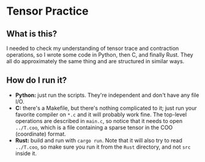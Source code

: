 # Tensor Practice

## What is this?
I needed to check my understanding of tensor trace and contraction operations, so I wrote some code in Python, then C, and finally Rust. They all do approximately the same thing and are structured in similar ways.

## How do I run it?
- **Python:** just run the scripts. They're independent and don't have any file I/O.
- **C:** there's a Makefile, but there's nothing complicated to it; just run your favorite compiler on `*.c` and it will probably work fine. The top-level operations are described in `main.c`, so notice that it needs to open `../T.coo`, which is a file containing a sparse tensor in the COO (coordinate) format.
- **Rust:** build and run with `cargo run`. Note that it will also try to read `../T.coo`, so make sure you run it from the `Rust` directory, and not `src` inside it.


